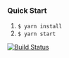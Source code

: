 ### Quick Start

1. `$ yarn install`
2. `$ yarn start`


[![Build Status](https://travis-ci.com/MindyTai/5xruby-index.svg?branch=react%2FTravisCI)](https://travis-ci.com/MindyTai/5xruby-index)